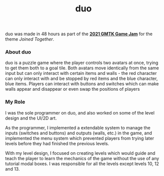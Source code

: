 ﻿---
layout: project
title: duo
year: 2021
genre: Puzzle
roles: Design, Art, Programming
featureimage: /assets/images/projects/duo/duo.jpg
animatedimage: /assets/images/projects/duo/duo.jpg
bannerimage: /assets/images/projects/duo/duo.jpg
mainvideo:
downloadlinks:
  - https://ghostentity12.itch.io/duo
galleryimages:
 - /assets/images/projects/duo/duo1.jpg
 - /assets/images/projects/duo/duo.jpg
 - /assets/images/projects/duo/duo2.jpg
 - /assets/images/projects/duo/duo3.jpg
team:
  - Rhiannon Forster
  - Marcus Steele
  - Onorina Pachi
---

duo was made in 48 hours as part of the **[2021 GMTK Game Jam](https://itch.io/jam/gmtk-2021)** for the theme *Joined Together*.

### About duo
duo is a puzzle game where the player controls two avatars at once, trying to get them both to a goal tile. Both avatars move identically from the same input but can only interact with certain items and walls - the red character can only interact with and be stopped by red items and the blue character, blue items. Players can interact with buttons and switches which can make walls appear and disappear or even swap the positions of players

### My Role
I was the sole programmer on duo, and also worked on some of the level design and the UI/2D art.

As the programmer, I implemented a extendable system to manage the inputs (switches and buttons) and outputs (walls, etc.) in the game, and implemented the menu system which prevented players from trying later levels before they had finished the previous levels.

With my level design, I focused on creating levels which would guide and teach the player to learn the mechanics of the game without the use of any tutorial modal boxes. I was responsible for all the levels except levels 10, 12 and 13.